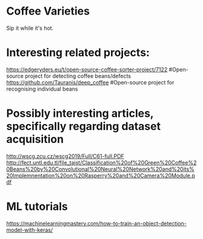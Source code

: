 # Coffee Varieties

Sip it while it's hot.

# Interesting related projects:
https://edgeryders.eu/t/open-source-coffee-sorter-project/7122 #Open-source project for detecting coffee beans/defects
https://github.com/Tauranis/deep_coffee #Open-source project for recognising individual beans 

# Possibly interesting articles, specifically regarding dataset acquisition
http://wscg.zcu.cz/wscg2019/Full/C61-full.PDF
http://fect.untl.edu.tl/file_tajst/Classification%20of%20Green%20Coffee%20Beans%20by%20Convolutional%20Neural%20Network%20and%20its%20Implemnentation%20on%20Rasperry%20and%20Camera%20Module.pdf

# ML tutorials
https://machinelearningmastery.com/how-to-train-an-object-detection-model-with-keras/
